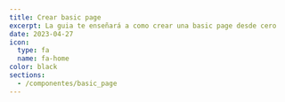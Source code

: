 ```yaml
---
title: Crear basic page
excerpt: La guia te enseñará a como crear una basic page desde cero
date: 2023-04-27
icon:
  type: fa
  name: fa-home
color: black
sections:
  - /componentes/basic_page
---
```

